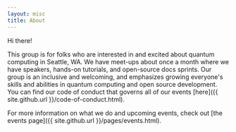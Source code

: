 ```yaml
---
layout: misc
title: About
---
```


Hi there! 

This group is for folks who are interested in and excited about quantum computing in Seattle, WA.
We have meet-ups about once a month where we have speakers, hands-on tutorials, and open-source docs sprints.
Our group is an inclusive and welcoming, and emphasizes growing everyone's skills and abilities in quantum computing and open source development.
You can find our code of conduct that governs all of our events [here]({{ site.github.url }}/code-of-conduct.html).

For more information on what we do and upcoming events, check out [the events page]({{ site.github.url }}/pages/events.html).
